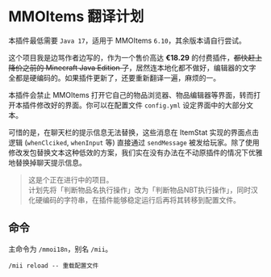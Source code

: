 # MMOItems 翻译计划

本插件最低需要 `Java 17`，适用于 MMOItems `6.10`，其余版本请自行尝试。

这个项目我是边骂作者边写的，作为一个售价高达 **€18.29** 的付费插件，~~都快赶上降价之前的 Minecraft Java Edition 了~~，居然连本地化都不做好，编辑器的文字全都是硬编码的。如果插件更新了，还要重新翻译一遍，麻烦的一。

本插件会禁止 MMOItems 打开它自己的物品浏览器、物品编辑器等界面，转而打开本插件修改好的界面。你可以在配置文件 `config.yml` 设定界面中的大部分文本。

可惜的是，在聊天栏的提示信息无法替换，这些消息在 ItemStat 实现的界面点击逻辑 (`whenClciked`, `whenInput` 等) 直接通过 `sendMessage` 被发给玩家。除了使用修改发包替换文本这种低效的方案，我们实在没有办法在不动原插件的情况下优雅地替换掉聊天提示信息。

> 这是个正在进行中的项目。  
> 计划先将「判断物品名执行操作」改为「判断物品NBT执行操作」，同时汉化硬编码的字符串，在插件能够稳定运行后再将其转移到配置文件。

## 命令

主命令为 `/mmoi18n`，别名 `/mii`。

```
/mii reload -- 重载配置文件
```
